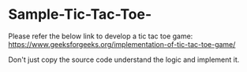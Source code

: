 # Sample-Tic-Tac-Toe-
Please refer the below link to develop a tic tac toe game:
https://www.geeksforgeeks.org/implementation-of-tic-tac-toe-game/

Don't just copy the source code understand the logic and implement it.
